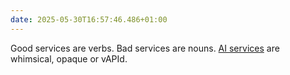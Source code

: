 ```yaml
---
date: 2025-05-30T16:57:46.486+01:00
---
```


Good services are verbs. 
Bad services are nouns.
[AI services](https://ai.gov.uk/projects/) are whimsical, opaque or vAPId.
